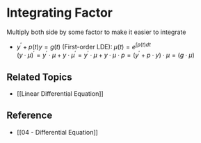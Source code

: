 # Integrating Factor

Multiply both side by some factor to make it easier to integrate

- $y^{\prime}+p(t)y=g(t)$ (First-order LDE): $\mu(t)=e^{\int p(t) dt}$  
  $(y\cdot\mu)^{\prime}=y^{\prime}\cdot\mu+y\cdot\mu^{\prime}=y^{\prime}\cdot\mu+y\cdot\mu\cdot p=(y^{\prime}+p\cdot y)\cdot \mu=(g\cdot\mu)$

## Related Topics

- [[Linear Differential Equation]]

## Reference

- [[04 - Differential Equation]]
